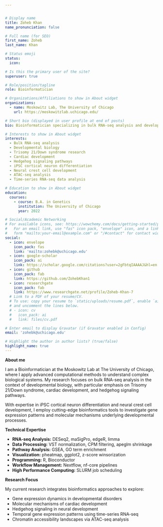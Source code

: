 ```yaml
---


# Display name
title: Zoheb Khan
name_pronunciation: false

# Full name (for SEO)
first_name: Zoheb
last_name: Khan

# Status emoji
status:
  icon:

# Is this the primary user of the site?
superuser: true

# Role/position/tagline
role: Bioinformatician

# Organizations/Affiliations to show in About widget
organizations:
  - name: Moskowitz Lab, The University of Chicago
    url: https://moskowitzlab.uchicago.edu/

# Short bio (displayed in user profile at end of posts)
bio: Bioinformatician specializing in bulk RNA-seq analysis and developmental biology research.

# Interests to show in About widget
interests:
  - Bulk RNA-seq analysis
  - Developmental biology
  - Trisomy 21/Down syndrome research
  - Cardiac development
  - Hedgehog signaling pathways
  - iPSC cortical neuron differentiation
  - Neural crest cell development
  - ATAC-seq analysis
  - Time-series RNA-seq data analysis

# Education to show in About widget
education:
  courses:
    - course: B.A. in Genetics
      institution: The University of Chicago
      year: 2022

# Social/Academic Networking
# For available icons, see: https://wowchemy.com/docs/getting-started/page-builder/#icons
#   For an email link, use "fas" icon pack, "envelope" icon, and a link in the
#   form "mailto:your-email@example.com" or "/#contact" for contact widget.
social:
  - icon: envelope
    icon_pack: fas
    link: 'mailto:zohebk@uchicago.edu'
  - icon: google-scholar
    icon_pack: ai
    link: https://scholar.google.com/citations?user=2gFbtqIAAAAJ&hl=en
  - icon: github
    icon_pack: fab
    link: https://github.com/ZohebKhan1
  - icon: researchgate
    icon_pack: fab
    link: https://www.researchgate.net/profile/Zoheb-Khan-7
  # Link to a PDF of your resume/CV.
  # To use: copy your resume to `static/uploads/resume.pdf`, enable `ai` icons in `params.yaml`,
  # and uncomment the lines below.
  # - icon: cv
  #   icon_pack: ai
  #   link: files/cv.pdf

# Enter email to display Gravatar (if Gravatar enabled in Config)
email: 'zohebk@uchicago.edu'

# Highlight the author in author lists? (true/false)
highlight_name: true
---
```


**About me**

I am a Bioinformatician at the Moskowitz Lab at The University of Chicago, where I apply advanced computational methods to understand complex biological systems. My research focuses on bulk RNA-seq analysis in the context of developmental biology, with particular emphasis on Trisomy 21/Down syndrome, cardiac development, and hedgehog signaling pathways.

With expertise in iPSC cortical neuron differentiation and neural crest cell development, I employ cutting-edge bioinformatics tools to investigate gene expression patterns and molecular mechanisms underlying developmental processes.

**Technical Expertise**

* **RNA-seq Analysis:** DESeq2, maSigPro, edgeR, limma
* **Data Processing:** VST normalization, CPM filtering, apeglm shrinkage
* **Pathway Analysis:** GSEA, GO term enrichment
* **Visualization:** pheatmap, ggplot2, z-score winsorization
* **Programming:** R, Bioconductor
* **Workflow Management:** Nextflow, nf-core pipelines
* **High Performance Computing:** SLURM job scheduling

**Research Focus**

My current research integrates bioinformatics approaches to explore:
* Gene expression dynamics in developmental disorders
* Molecular mechanisms of cardiac development
* Hedgehog signaling in neural development
* Temporal gene expression patterns using time-series RNA-seq
* Chromatin accessibility landscapes via ATAC-seq analysis